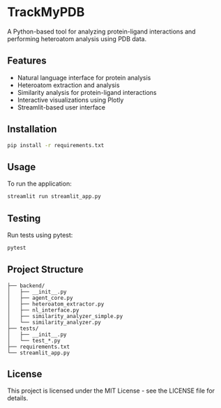 # TrackMyPDB

A Python-based tool for analyzing protein-ligand interactions and performing heteroatom analysis using PDB data.

## Features

- Natural language interface for protein analysis
- Heteroatom extraction and analysis
- Similarity analysis for protein-ligand interactions
- Interactive visualizations using Plotly
- Streamlit-based user interface

## Installation

```bash
pip install -r requirements.txt
```

## Usage

To run the application:

```bash
streamlit run streamlit_app.py
```

## Testing

Run tests using pytest:

```bash
pytest
```

## Project Structure

```
├── backend/
│   ├── __init__.py
│   ├── agent_core.py
│   ├── heteroatom_extractor.py
│   ├── nl_interface.py
│   ├── similarity_analyzer_simple.py
│   └── similarity_analyzer.py
├── tests/
│   ├── __init__.py
│   └── test_*.py
├── requirements.txt
└── streamlit_app.py
```

## License

This project is licensed under the MIT License - see the LICENSE file for details.